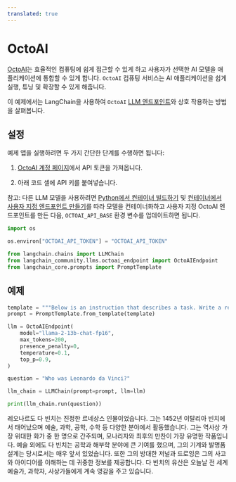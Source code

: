 ```yaml
---
translated: true
---
```


# OctoAI

[OctoAI](https://docs.octoai.cloud/docs)는 효율적인 컴퓨팅에 쉽게 접근할 수 있게 하고 사용자가 선택한 AI 모델을 애플리케이션에 통합할 수 있게 합니다. `OctoAI` 컴퓨팅 서비스는 AI 애플리케이션을 쉽게 실행, 튜닝 및 확장할 수 있게 해줍니다.

이 예제에서는 LangChain을 사용하여 `OctoAI` [LLM 엔드포인트](https://octoai.cloud/templates)와 상호 작용하는 방법을 살펴봅니다.

## 설정

예제 앱을 실행하려면 두 가지 간단한 단계를 수행하면 됩니다:

1. [OctoAI 계정 페이지](https://octoai.cloud/settings)에서 API 토큰을 가져옵니다.

2. 아래 코드 셀에 API 키를 붙여넣습니다.

참고: 다른 LLM 모델을 사용하려면 [Python에서 컨테이너 빌드하기](https://octo.ai/docs/bring-your-own-model/advanced-build-a-container-from-scratch-in-python) 및 [컨테이너에서 사용자 지정 엔드포인트 만들기](https://octo.ai/docs/bring-your-own-model/create-custom-endpoints-from-a-container/create-custom-endpoints-from-a-container)를 따라 모델을 컨테이너화하고 사용자 지정 OctoAI 엔드포인트를 만든 다음, `OCTOAI_API_BASE` 환경 변수를 업데이트하면 됩니다.

```python
import os

os.environ["OCTOAI_API_TOKEN"] = "OCTOAI_API_TOKEN"
```

```python
from langchain.chains import LLMChain
from langchain_community.llms.octoai_endpoint import OctoAIEndpoint
from langchain_core.prompts import PromptTemplate
```

## 예제

```python
template = """Below is an instruction that describes a task. Write a response that appropriately completes the request.\n Instruction:\n{question}\n Response: """
prompt = PromptTemplate.from_template(template)
```

```python
llm = OctoAIEndpoint(
    model="llama-2-13b-chat-fp16",
    max_tokens=200,
    presence_penalty=0,
    temperature=0.1,
    top_p=0.9,
)
```

```python
question = "Who was Leonardo da Vinci?"

llm_chain = LLMChain(prompt=prompt, llm=llm)

print(llm_chain.run(question))
```

레오나르도 다 빈치는 진정한 르네상스 인물이었습니다. 그는 1452년 이탈리아 빈치에서 태어났으며 예술, 과학, 공학, 수학 등 다양한 분야에서 활동했습니다. 그는 역사상 가장 위대한 화가 중 한 명으로 간주되며, 모나리자와 최후의 만찬이 가장 유명한 작품입니다. 예술 외에도 다 빈치는 공학과 해부학 분야에 큰 기여를 했으며, 그의 기계와 발명품 설계는 당시로서는 매우 앞서 있었습니다. 또한 그의 방대한 저널과 드로잉은 그의 사고와 아이디어를 이해하는 데 귀중한 정보를 제공합니다. 다 빈치의 유산은 오늘날 전 세계 예술가, 과학자, 사상가들에게 계속 영감을 주고 있습니다.
